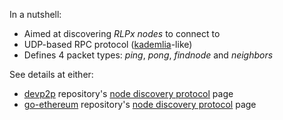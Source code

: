 In a nutshell:
* Aimed at discovering _RLPx nodes_ to connect to
* UDP-based RPC protocol ([kademlia](https://en.wikipedia.org/wiki/Kademlia)-like)
* Defines 4 packet types: _ping_, _pong_, _findnode_ and _neighbors_

See details at either:
* [devp2p](https://github.com/ethereum/devp2p) repository's [node discovery protocol](https://github.com/ethereum/devp2p/blob/master/rlpx.md) page
* [go-ethereum](https://github.com/ethereum/go-ethereum) repository's [node discovery protocol](https://github.com/ethereum/go-ethereum/wiki/RLPx-----Node-Discovery-Protocol) page